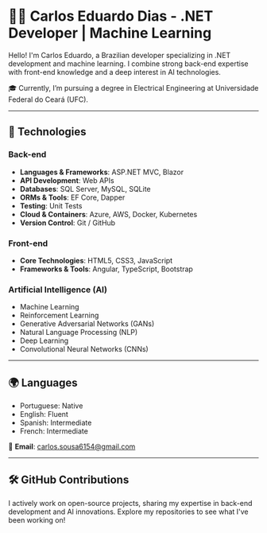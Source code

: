 # 👨‍💻 Carlos Eduardo Dias - .NET Developer | Machine Learning

Hello! I'm Carlos Eduardo, a Brazilian developer specializing in .NET development and machine learning. I combine strong back-end expertise with front-end knowledge and a deep interest in AI technologies.

🎓 Currently, I’m pursuing a degree in Electrical Engineering at Universidade Federal do Ceará (UFC).

---

## 🚀 Technologies

### Back-end
- **Languages & Frameworks**: ASP.NET MVC, Blazor
- **API Development**: Web APIs
- **Databases**: SQL Server, MySQL, SQLite
- **ORMs & Tools**: EF Core, Dapper
- **Testing**: Unit Tests
- **Cloud & Containers**: Azure, AWS, Docker, Kubernetes
- **Version Control**: Git / GitHub

### Front-end
- **Core Technologies**: HTML5, CSS3, JavaScript
- **Frameworks & Tools**: Angular, TypeScript, Bootstrap

### Artificial Intelligence (AI)
- Machine Learning
- Reinforcement Learning
- Generative Adversarial Networks (GANs)
- Natural Language Processing (NLP)
- Deep Learning
- Convolutional Neural Networks (CNNs)

---

## 🌍 Languages
- Portuguese: Native
- English: Fluent
- Spanish: Intermediate
- French: Intermediate


📧 **Email**: carlos.sousa6154@gmail.com

---

## 🛠 GitHub Contributions
I actively work on open-source projects, sharing my expertise in back-end development and AI innovations. Explore my repositories to see what I've been working on!

